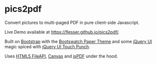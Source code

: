 # pics2pdf
Convert pictures to multi-paged PDF in pure client-side Javascript.

Live Demo available at https://flesser.github.io/pics2pdf/.

Built on [Bootstrap](http://getbootstrap.com/) with the [Bootswatch Paper Theme](https://bootswatch.com/paper/) and some [jQuery UI](https://jqueryui.com/) magic spiced with [jQuery UI Touch Punch](http://touchpunch.furf.com/).

Uses [HTML5 FileAPI](http://www.html5rocks.com/en/tutorials/file/dndfiles/), [Canvas](https://stackoverflow.com/questions/19262141/) and [jsPDF](https://github.com/MrRio/jsPDF) under the hood.
